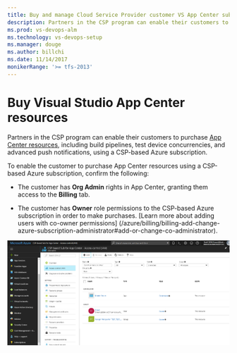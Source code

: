 ```yaml
---
title: Buy and manage Cloud Service Provider customer VS App Center subscriptions
description: Partners in the CSP program can enable their customers to purchase Visual Studio App Center resources.
ms.prod: vs-devops-alm
ms.technology: vs-devops-setup
ms.manager: douge
ms.author: billchi
ms.date: 11/14/2017
monikerRange: '>= tfs-2013'
---
```



# Buy Visual Studio App Center resources  

Partners in the CSP program can enable their customers to purchase [App Center resources](http://www.visualstudio.com/app-center/), 
including build pipelines, test device concurrencies, and advanced push notifications, using a CSP-based Azure subscription.   

To enable the customer to purchase App Center resources using a CSP-based Azure subscription, confirm the following:

 * The customer has **Org Admin** rights in App Center, granting them access to the **Billing** tab.  

 * The customer has **Owner** role permissions to the CSP-based Azure subscription in order to make purchases. [Learn more about adding users with co-owner permissions] (/azure/billing/billing-add-change-azure-subscription-administrator#add-or-change-co-administrator). 

 ![Get co-owner role permissions through the Azure Portal](../_img/csp/app-center-permissions.png)
 

 
